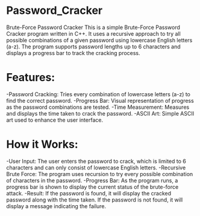 # Password_Cracker
Brute-Force Password Cracker This is a simple Brute-Force Password Cracker program written in C++. It uses a recursive approach to try all possible combinations of a given password using lowercase English letters (a-z). The program supports password lengths up to 6 characters and displays a progress bar to track the cracking process.

# Features:
-Password Cracking: Tries every combination of lowercase letters (a-z) to find the correct password.
-Progress Bar: Visual representation of progress as the password combinations are tested.
-Time Measurement: Measures and displays the time taken to crack the password.
-ASCII Art: Simple ASCII art used to enhance the user interface.

# How it Works:
-User Input: The user enters the password to crack, which is limited to 6 characters and can only consist of lowercase English letters.
-Recursive Brute Force: The program uses recursion to try every possible combination of characters in the password.
-Progress Bar: As the program runs, a progress bar is shown to display the current status of the brute-force attack.
-Result: If the password is found, it will display the cracked password along with the time taken. If the password is not found, it will display a message indicating the failure. 
